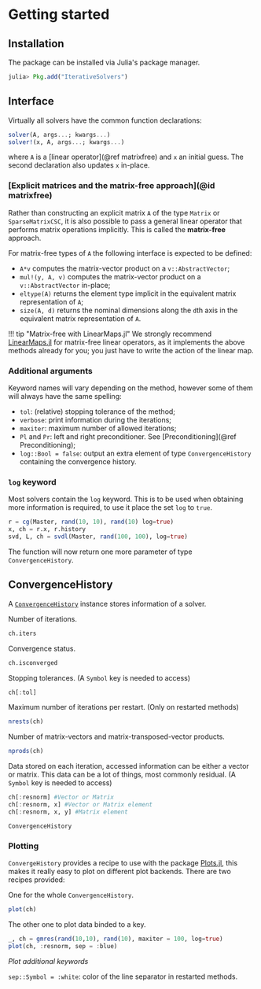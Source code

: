 # Getting started

## Installation

The package can be installed via Julia's package manager.

```julia
julia> Pkg.add("IterativeSolvers")
```

## Interface

Virtually all solvers have the common function declarations:

```julia
solver(A, args...; kwargs...)
solver!(x, A, args...; kwargs...)
```

where `A` is a [linear operator](@ref matrixfree) and `x` an initial guess. The second declaration also updates `x` in-place.

### [Explicit matrices and the matrix-free approach](@id matrixfree)
Rather than constructing an explicit matrix `A` of the type `Matrix` or `SparseMatrixCSC`, it is also possible to pass a general linear operator that performs matrix operations implicitly. This is called the **matrix-free** approach.

For matrix-free types of `A` the following interface is expected to be defined:

- `A*v` computes the matrix-vector product on a `v::AbstractVector`;
- `mul!(y, A, v)` computes the matrix-vector product on a `v::AbstractVector` in-place;
- `eltype(A)` returns the element type implicit in the equivalent matrix representation of `A`;
- `size(A, d)` returns the nominal dimensions along the `d`th axis in the equivalent matrix representation of `A`.

!!! tip "Matrix-free with LinearMaps.jl"
    We strongly recommend [LinearMaps.jl](https://github.com/Jutho/LinearMaps.jl) for matrix-free linear operators, as it implements the above methods already for you; you just have to write the action of the linear map.


### Additional arguments

Keyword names will vary depending on the method, however some of them will always have the same spelling:

- `tol`: (relative) stopping tolerance of the method;
- `verbose`: print information during the iterations;
- `maxiter`: maximum number of allowed iterations;
- `Pl` and `Pr`: left and right preconditioner. See [Preconditioning](@ref Preconditioning);
- `log::Bool = false`: output an extra element of type `ConvergenceHistory` containing the convergence history.

### `log` keyword

Most solvers contain the `log` keyword. This is to be used when obtaining
more information is required, to use it place the set `log` to `true`.

```julia
r = cg(Master, rand(10, 10), rand(10) log=true)
x, ch = r.x, r.history
svd, L, ch = svdl(Master, rand(100, 100), log=true)
```

The function will now return one more parameter of type `ConvergenceHistory`.

## ConvergenceHistory

A [`ConvergenceHistory`](@ref) instance stores information of a solver.

Number of iterations.

```julia
ch.iters
```

Convergence status.

```julia
ch.isconverged
```

Stopping tolerances. (A `Symbol` key is needed to access)

```julia
ch[:tol]
```

Maximum number of iterations per restart. (Only on restarted methods)

```julia
nrests(ch)
```

Number of matrix-vectors and matrix-transposed-vector products.

```julia
nprods(ch)
```

Data stored on each iteration, accessed information can be either a vector
or matrix. This data can be a lot of things, most commonly residual.
(A `Symbol` key is needed to access)

```julia
ch[:resnorm] #Vector or Matrix
ch[:resnorm, x] #Vector or Matrix element
ch[:resnorm, x, y] #Matrix element
```

```@docs
ConvergenceHistory
```

### Plotting

`ConvergeHistory` provides a recipe to use with the package [Plots.jl](https://github.com/tbreloff/Plots.jl), this makes it really easy to
plot on different plot backends. There are two recipes provided:

One for the whole `ConvergenceHistory`.

```julia
plot(ch)
```

The other one to plot data binded to a key.

```julia
_, ch = gmres(rand(10,10), rand(10), maxiter = 100, log=true)
plot(ch, :resnorm, sep = :blue)
```

*Plot additional keywords*

`sep::Symbol = :white`: color of the line separator in restarted methods.

